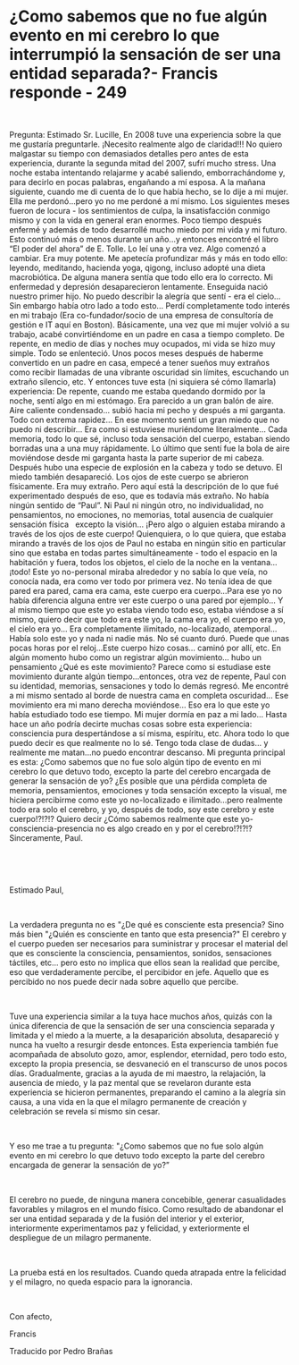 # ¿Como sabemos que no fue algún evento en mi cerebro lo que interrumpió la sensación de ser una entidad separada?- Francis responde - 249



&nbsp;





Pregunta: Estimado Sr. Lucille, En 2008 tuve una experiencia sobre la que me gustar&iacute;a preguntarle. &iexcl;Necesito realmente algo de claridad!!! No quiero malgastar su tiempo con demasiados detalles pero antes de esta experiencia, durante la segunda mitad del 2007, sufr&iacute; mucho stress. Una noche estaba intentando relajarme y acab&eacute; saliendo, emborrach&aacute;ndome y, para decirlo en pocas palabras, enga&ntilde;ando a m&iacute; esposa. A la ma&ntilde;ana siguiente, cuando me di cuenta de lo que hab&iacute;a hecho, se lo dije a mi mujer. Ella me perdon&oacute;...pero yo no me perdon&eacute; a m&iacute; mismo. Los siguientes meses fueron de locura - los sentimientos de culpa, la insatisfacci&oacute;n conmigo mismo y con la vida en general eran enormes. Poco tiempo despu&eacute;s enferm&eacute; y adem&aacute;s de todo desarroll&eacute; mucho miedo por mi vida y mi futuro. Esto continu&oacute; m&aacute;s o menos durante un a&ntilde;o...y entonces encontr&eacute; el libro &ldquo;El poder del ahora&rdquo; de E. Tolle. Lo le&iacute; una y otra vez. Algo comenz&oacute; a cambiar. Era muy potente. Me apetec&iacute;a profundizar m&aacute;s y m&aacute;s en todo ello: leyendo, meditando, hacienda yoga, qigong, incluso adopt&eacute; una dieta macrobi&oacute;tica. De alguna manera sent&iacute;a que todo ello era lo correcto. Mi enfermedad y depresi&oacute;n desaparecieron lentamente. Enseguida naci&oacute; nuestro primer hijo. No puedo describir la alegr&iacute;a que sent&iacute; - era el cielo... Sin embargo hab&iacute;a otro lado a todo esto... Perd&iacute; completamente todo inter&eacute;s en mi trabajo (Era co-fundador/socio de una empresa de consultor&iacute;a de gesti&oacute;n e IT aqu&iacute; en Boston). B&aacute;sicamente, una vez que mi mujer volvi&oacute; a su trabajo, acab&eacute; convirti&eacute;ndome en un padre en casa a tiempo completo. De repente, en medio de d&iacute;as y noches muy ocupados, mi vida se hizo muy simple. Todo se enlenteci&oacute;. Unos pocos meses despu&eacute;s de haberme convertido en un padre en casa, empec&eacute; a tener sue&ntilde;os muy extra&ntilde;os como recibir llamadas de una vibrante oscuridad sin l&iacute;mites, escuchando un extra&ntilde;o silencio, etc. Y entonces tuve esta (ni siquiera s&eacute; c&oacute;mo llamarla) experiencia: De repente, cuando me estaba quedando dormido por la noche, sent&iacute; algo en mi est&oacute;mago. Era parecido a un gran bal&oacute;n de aire. Aire caliente condensado... subi&oacute; hacia mi pecho y despu&eacute;s a mi garganta. Todo con extrema rapidez... En ese momento sent&iacute; un gran miedo que no puedo ni describir&hellip; Era como si estuviese muri&eacute;ndome literalmente... Cada memoria, todo lo que s&eacute;, incluso toda sensaci&oacute;n del cuerpo, estaban siendo borradas una a una muy r&aacute;pidamente. Lo &uacute;ltimo que sent&iacute; fue la bola de aire movi&eacute;ndose desde mi garganta hasta la parte superior de mi cabeza. Despu&eacute;s hubo una especie de explosi&oacute;n en la cabeza y todo se detuvo. El miedo tambi&eacute;n desapareci&oacute;. Los ojos de este cuerpo se abrieron f&iacute;sicamente. Era muy extra&ntilde;o. Pero aqu&iacute; est&aacute; la descripci&oacute;n de lo que fu&eacute; experimentado despu&eacute;s de eso, que es todav&iacute;a m&aacute;s extra&ntilde;o. No hab&iacute;a ning&uacute;n sentido de &ldquo;Paul&rdquo;. Ni Paul ni ning&uacute;n otro, no individualidad, no pensamientos, no emociones, no memorias, total ausencia de cualquier sensaci&oacute;n f&iacute;sica 
&nbsp;
excepto la visi&oacute;n... &iexcl;Pero algo o alguien estaba mirando a trav&eacute;s de los ojos de este cuerpo! Quienquiera, o lo que quiera, que estaba mirando a trav&eacute;s de los ojos de Paul no estaba en ning&uacute;n sitio en particular sino que estaba en todas partes simult&aacute;neamente - todo el espacio en la habitaci&oacute;n y fuera, todos los objetos, el cielo de la noche en la ventana... &iexcl;todo! Este yo no-personal miraba alrededor y no sab&iacute;a lo que ve&iacute;a, no conoc&iacute;a nada, era como ver todo por primera vez. No ten&iacute;a idea de que pared era pared, cama era cama, este cuerpo era cuerpo...Para ese yo no hab&iacute;a diferencia alguna entre ver este cuerpo o una pared por ejemplo... Y al mismo tiempo que este yo estaba viendo todo eso, estaba vi&eacute;ndose a s&iacute; mismo, quiero decir que todo era este yo, la cama era yo, el cuerpo era yo, el cielo era yo... Era completamente ilimitado, no-localizado, atemporal... Hab&iacute;a solo este yo y nada ni nadie m&aacute;s. No s&eacute; cuanto dur&oacute;. Puede que unas pocas horas por el reloj...Este cuerpo hizo cosas... camin&oacute; por all&iacute;, etc. En alg&uacute;n momento hubo como un registrar alg&uacute;n movimiento... hubo un pensamiento &iquest;Qu&eacute; es este movimiento? Parece como si estudiase este movimiento durante alg&uacute;n tiempo...entonces, otra vez de repente, Paul con su identidad, memorias, sensaciones y todo lo dem&aacute;s regres&oacute;. Me encontr&eacute; a mi mismo sentado al borde de nuestra cama en completa oscuridad... Ese movimiento era mi mano derecha movi&eacute;ndose... Eso era lo que este yo hab&iacute;a estudiado todo ese tiempo. Mi mujer dorm&iacute;a en paz a mi lado... Hasta hace un a&ntilde;o podr&iacute;a decirte muchas cosas sobre esta experiencia: consciencia pura despert&aacute;ndose a s&iacute; misma, esp&iacute;ritu, etc. Ahora todo lo que puedo decir es que realmente no lo s&eacute;. Tengo toda clase de dudas... y realmente me matan...no puedo encontrar descanso. Mi pregunta principal es esta: &iquest;Como sabemos que no fue solo alg&uacute;n tipo de evento en mi cerebro lo que detuvo todo, excepto la parte del cerebro encargada de generar la sensaci&oacute;n de yo? &iquest;Es posible que una p&eacute;rdida completa de memoria, pensamientos, emociones y toda sensaci&oacute;n excepto la visual, me hiciera percibirme como este yo no-localizado e ilimitado...pero realmente todo era solo el cerebro, y yo, despu&eacute;s de todo, soy este cerebro y este cuerpo!?!?!? Quiero decir &iquest;C&oacute;mo sabemos realmente que este yo-consciencia-presencia no es algo creado en y por el cerebro!?!?!? Sinceramente, Paul.






&nbsp;







&nbsp;






Estimado Paul,






&nbsp;






La verdadera pregunta no es &quot;&iquest;De qu&eacute; es consciente esta presencia? Sino m&aacute;s bien &quot;&iquest;Qui&eacute;n es consciente en tanto que esta presencia?&quot; El cerebro y el cuerpo pueden ser necesarios para suministrar y procesar el material del que es consciente la consciencia, pensamientos, sonidos, sensaciones t&aacute;ctiles, etc... pero esto no implica que ellos sean la realidad que percibe, eso que verdaderamente percibe, el percibidor en jefe. Aquello que es percibido no nos puede decir nada sobre aquello que percibe. 






&nbsp;






Tuve una experiencia similar a la tuya hace muchos a&ntilde;os, quiz&aacute;s con la &uacute;nica diferencia de que la sensaci&oacute;n de ser una consciencia separada y limitada y el miedo a la muerte, a la desaparici&oacute;n absoluta, desapareci&oacute; y nunca ha vuelto a resurgir desde entonces. Esta experiencia tambi&eacute;n fue acompa&ntilde;ada de absoluto gozo, amor, esplendor, eternidad, pero todo esto, excepto la propia presencia, se desvaneci&oacute; en el transcurso de unos pocos d&iacute;as. Gradualmente, gracias a la ayuda de mi maestro, la relajaci&oacute;n, la ausencia de miedo, y la paz mental que se revelaron durante esta experiencia se hicieron permanentes, preparando el camino a la alegr&iacute;a sin causa, a una vida en la que el milagro permanente de creaci&oacute;n y celebraci&oacute;n se revela s&iacute; mismo sin cesar.






&nbsp;






Y eso me trae a tu pregunta: &quot;&iquest;Como sabemos que no fue solo alg&uacute;n evento en mi cerebro lo que detuvo todo excepto la parte del cerebro encargada de generar la sensaci&oacute;n de yo?&rdquo;






&nbsp;






El cerebro no puede, de ninguna manera concebible, generar casualidades favorables y milagros en el mundo f&iacute;sico. Como resultado de abandonar el ser una entidad separada y de la fusi&oacute;n del interior y el exterior, interiormente experimentamos paz y felicidad, y exteriormente el despliegue de un milagro permanente.






&nbsp;






La prueba est&aacute; en los resultados. Cuando queda atrapada entre la felicidad y el milagro, no queda espacio para la ignorancia.






&nbsp;






Con afecto,





Francis





Traducido por Pedro Bra&ntilde;as







